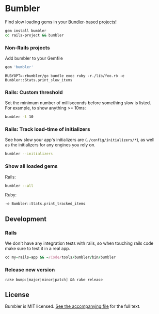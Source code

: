 Bumbler
=======

Find slow loading gems in your [Bundler](http://gembundler.com/)-based projects!

```bash
gem install bumbler
cd rails-project && bumbler
```

### Non-Rails projects

Add bumbler to your Gemfile
```ruby
gem 'bumbler'
```

```
RUBYOPT=-rbumbler/go bundle exec ruby -r./lib/foo.rb -e Bumbler::Stats.print_slow_items
```

### Rails: Custom threshold

Set the minimum number of milliseconds before something slow is listed. For
example, to show anything >= 10ms:

```bash
bumbler -t 10
```

### Rails: Track load-time of initializers

See how slow your app's initializers are (`./config/initializers/*`), as well as
the initializers for any engines you rely on.

```bash
bumbler --initializers
```

### Show all loaded gems

Rails:

```bash
bumbler --all
```

Ruby:

```bash
-e Bumbler::Stats.print_tracked_items
```


Development
-----------

### Rails

We don't have any integration tests with rails, so when touching rails code make sure to test it in a real app.

```Ruby
cd my-rails-app && ~/Code/tools/bumbler/bin/bumbler
```

### Release new version

`rake bump:[major|minor|patch] && rake release`


License
-------

Bumbler is MIT licensed. [See the accompanying file](MIT-LICENSE.md) for the full
text.
